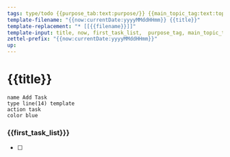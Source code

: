 ```yaml
---
tags: type/todo {{purpose_tab:text:purpose/}} {{main_topic_tag:text:topic/}}
template-filename: "{{now:currentDate:yyyyMMddHHmm}} {{title}}"
template-replacement: "* [[{{filename}}]]"
template-input: title, now, first_task_list,  purpose_tag, main_topic_tag
zettel-prefix: "{{now:currentDate:yyyyMMddHHmm}}"
up: 
---
```

# {{title}}
```button
name Add Task
type line(14) template
action task
color blue
```


### {{first_task_list}}}
* [ ] 

